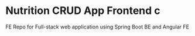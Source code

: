 # Nutrition CRUD App Frontend c
FE Repo for Full-stack web application using Spring Boot BE and Angular FE
